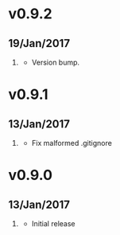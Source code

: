 # v0.9.2
## 19/Jan/2017
1. [](#bugfix)
    * Version bump.

# v0.9.1
## 13/Jan/2017
1. [](#bugfix)
    * Fix malformed .gitignore

# v0.9.0
## 13/Jan/2017
1. [](#new)
    * Initial release
